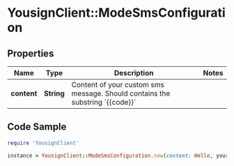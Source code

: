 # YousignClient::ModeSmsConfiguration

## Properties

Name | Type | Description | Notes
------------ | ------------- | ------------- | -------------
**content** | **String** | Content of your custom sms message. Should contains the substring &#x60;{{code}}&#x60; | 

## Code Sample

```ruby
require 'YousignClient'

instance = YousignClient::ModeSmsConfiguration.new(content: Hello, your code for signature is {{code}}.)
```


